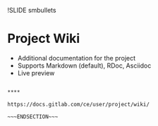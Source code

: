 !SLIDE smbullets
# Project Wiki

* Additional documentation for the project
* Supports Markdown (default), RDoc, Asciidoc
* Live preview


~~~SECTION:handouts~~~

****

https://docs.gitlab.com/ce/user/project/wiki/

~~~ENDSECTION~~~

